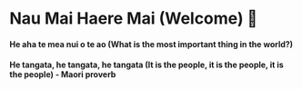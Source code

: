 # Nau Mai Haere Mai (Welcome) 👋

#### He aha te mea nui o te ao (What is the most important thing in the world?)
#### He tangata, he tangata, he tangata  (It is the people, it is the people, it is the people)   - Maori proverb

<!--
**indigophillips/indigophillips** is a ✨ _special_ ✨ repository because its `README.md` (this file) appears on your GitHub profile.

Here are some ideas to get you started:

- 🔭 I’m currently working on ... the translation of the Kuberenete's documentation in Te Reo Māori
- 🌱 I’m currently learning ...
- 👯 I’m looking to collaborate on ...
- 🤔 I’m looking for help with ...
- 💬 Ask me about ...
- 📫 How to reach me: ... I can be reached via my email address indigophillips@ataahuatechnology.co.nz
- 😄 Pronouns: ...
- ⚡ Fun fact: ...
-->

